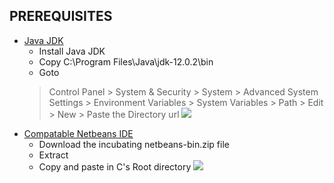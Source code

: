 ## PREREQUISITES

- [Java JDK](https://www.oracle.com/technetwork/java/javase/downloads/jdk12-downloads-5295953.html)
  - Install Java JDK
  - Copy C:\Program Files\Java\jdk-12.0.2\bin
  - Goto 
  > Control Panel > System & Security > System > Advanced System Settings > Environment Variables > System Variables > Path > Edit > New > Paste the Directory url 
  ![](https://github.com/CyanFroste/JAVA-DB-GUI-APPLICATION/blob/master/Images/environment-variables.png)
- [Compatable Netbeans IDE](https://netbeans.apache.org/download/index.html) 
  - Download the incubating netbeans-bin.zip file
  - Extract
  - Copy and paste in C's Root directory
  ![](https://github.com/CyanFroste/JAVA-DB-GUI-APPLICATION/blob/master/Images/netbeans-dir.png)
